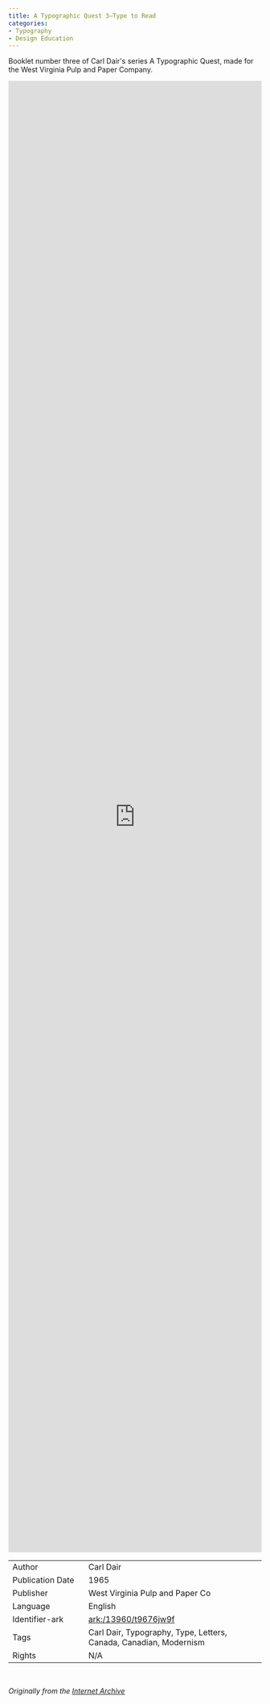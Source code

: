 ```yaml
---
title: A Typographic Quest 3–Type to Read
categories:
- Typography
- Design Education
---
```

Booklet number three of Carl Dair's series A Typographic Quest, made for the West Virginia Pulp and Paper Company.
<!-- more -->
<iframe src="https://archive.org/embed/carldairatq3#page/0" width="100% " height="75% " frameborder="0" webkitallowfullscreen="true" mozallowfullscreen="true" allowfullscreen></iframe>
<br>

<table>
<tr>
<td style="width:30%">Author</td>
<td>Carl Dair</td>
</tr>
<tr>
<td style="width:30%">Publication Date</td>
<td>1965</td>
</tr>
<tr>
<td style="width:30%">Publisher</td>
<td>West Virginia Pulp and Paper Co</td>
</tr>
<tr>
<td style="width:30%">Language</td>
<td>English</td>
</tr>
<tr>
<td style="width:30%">Identifier-ark</td>
<td><a href="https://archive.org/details/carldairatq3">ark:/13960/t9676jw9f</a></td>
</tr>
<tr>
    <td style="width:30%">Tags</td>
    <td>Carl Dair, Typography, Type, Letters, Canada, Canadian, Modernism</td>
  </tr>
  <tr>
    <td style="width:30%">Rights</td>
    <td>N/A</td>
  </tr>
  </table>

<br>

_Originally from the [Internet Archive](https://archive.org/details/carldairatq3/)_
